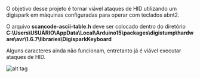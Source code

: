 O objetivo desse projeto é tornar viável ataques de HID utilizando um digispark em máquinas configuradas para operar com teclados abnt2.

O arquivo **scancode-ascii-table.h** deve ser colocado dentro do diretório **C:\Users\USUÁRIO\AppData\Local\Arduino15\packages\digistump\hardware\avr\1.6.7\libraries\DigisparkKeyboard**

Alguns caracteres ainda não funcionam, entretanto já é viável executar ataques de HID.


![alt tag](https://i.stack.imgur.com/z5CeU.jpg)
